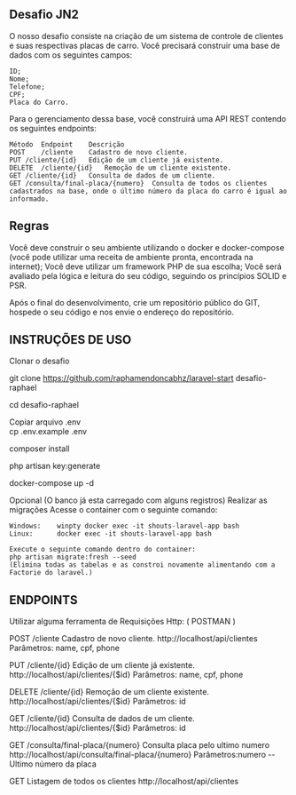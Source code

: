 
## Desafio JN2 

O nosso desafio consiste na criação de um sistema de controle de clientes e suas respectivas placas de carro.
Você precisará construir uma base de dados com os seguintes campos:

	ID;
	Nome;
	Telefone;
	CPF;
	Placa do Carro.

Para o gerenciamento dessa base, você construirá uma API REST contendo os seguintes endpoints:

	Método	Endpoint	Descrição
	POST	/cliente	Cadastro de novo cliente. 
	PUT	/cliente/{id}	Edição de um cliente já existente.
	DELETE	/cliente/{id}	Remoção de um cliente existente.
	GET	/cliente/{id}	Consulta de dados de um cliente.
	GET	/consulta/final-placa/{numero}	Consulta de todos os clientes cadastrados na base, onde o último número da placa do carro é igual ao informado.


## Regras 

Você deve construir o seu ambiente utilizando o docker e docker-compose (você pode utilizar uma receita de ambiente pronta, encontrada na internet);
Você deve utilizar um framework PHP de sua escolha;
Você será avaliado pela lógica e leitura do seu código, seguindo os princípios SOLID e PSR.

Após o final do desenvolvimento, crie um repositório público do GIT, hospede o seu código e nos envie o endereço do repositório.


## INSTRUÇÕES DE USO  

Clonar o desafio

git clone https://github.com/raphamendoncabhz/laravel-start desafio-raphael

cd desafio-raphael

Copiar arquivo .env  
	cp .env.example .env

composer install

php artisan key:generate

docker-compose up -d


Opcional (O banco já esta carregado com alguns registros)
	Realizar as migrações
	Acesse o container com o seguinte comando: 

	Windows: 	winpty docker exec -it shouts-laravel-app bash
	Linux: 		docker exec -it shouts-laravel-app bash

	Execute o seguinte comando dentro do container:
	php artisan migrate:fresh --seed
	(Elimina todas as tabelas e as constroi novamente alimentando com a Factorie do laravel.)

	

## ENDPOINTS 

Utilizar alguma ferramenta de Requisições Http: ( POSTMAN )

POST	/cliente	Cadastro de novo cliente. 
http://localhost/api/clientes 
Parâmetros: name, cpf, phone

PUT	/cliente/{id}	Edição de um cliente já existente.
http://localhost/api/clientes/{$id}
Parâmetros: name, cpf, phone

DELETE	/cliente/{id}	Remoção de um cliente existente.
http://localhost/api/clientes/{$id}
Parâmetros: id

GET	/cliente/{id}	Consulta de dados de um cliente.
http://localhost/api/clientes/{$id}
Parâmetros: id

GET	/consulta/final-placa/{numero} Consulta placa pelo ultimo numero 
http://localhost/api/consulta/final-placa/{numero}
Parâmetros:numero -- Ultimo número da placa

GET Listagem de todos os clientes
http://localhost/api/clientes


